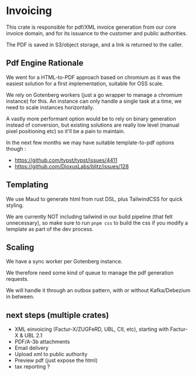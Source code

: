 # Invoicing

This crate is responsible for pdf/XML invoice generation from our core invoice domain,
and for its issuance to the customer and public authorities.

The PDF is saved in S3/object storage, and a link is returned to the caller.

## Pdf Engine Rationale

We went for a HTML-to-PDF approach based on chromium as it was the easiest solution for a first implementation, suitable
for OSS scale.

We rely on Gotenberg workers (just a go wrapper to manage a chromium instance) for this.
An instance can only handle a single task at a time, we need to scale instances horizontally.

A vastly more performant option would be to rely on binary generation instead of conversion, but existing solutions are really
low level (manual pixel positioning etc) so it'll be a pain to maintain.

In the next few months we may have suitable template-to-pdf options though :

- https://github.com/typst/typst/issues/4411
- https://github.com/DioxusLabs/blitz/issues/128

## Templating

We use Maud to generate html from rust DSL, plus TailwindCSS for quick styling.

We are currently NOT including tailwind in our build pipeline (that felt unnecessary), so make sure to run `pnpm css` to
build the css if you modify a template as part of the dev process.

## Scaling

We have a sync worker per Gotenberg instance.

We therefore need some kind of queue to manage the pdf generation requests.

We will handle it through an outbox pattern, with or without Kafka/Debezium in between.

## next steps (multiple crates)

- XML einvoicing (Factur-X/ZUGFeRD, UBL, CII, etc), starting with Factur-X & UBL 2.1
- PDF/A-3b attachments
- Email delivery
- Upload xml to public authority
- Preview pdf (just expose the html)
- tax reporting ?
